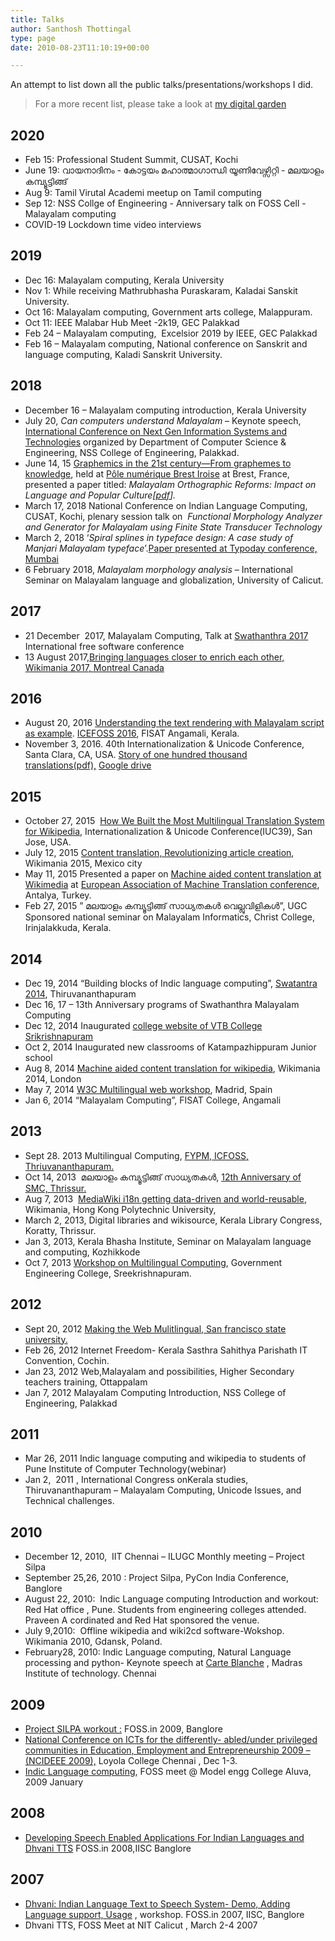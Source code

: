 ```yaml
---
title: Talks
author: Santhosh Thottingal
type: page
date: 2010-08-23T11:10:19+00:00

---
```

An attempt to list down all the public talks/presentations/workshops I did.

> For a more recent list, please take a look at [my digital garden](https://docs.thottingal.in)

## 2020

  * Feb 15: Professional Student Summit, CUSAT, Kochi
  * June 19: വായനാദിനം - കോട്ടയം മഹാത്മാഗാന്ധി യൂണിവേഴ്സിറ്റി - മലയാളം കമ്പ്യൂട്ടിങ്ങ്
  * Aug 9: Tamil Virutal Academi meetup on Tamil computing
  * Sep 12: NSS Collge of Engineering - Anniversary talk on FOSS Cell - Malayalam computing
  * COVID-19 Lockdown time video interviews

## 2019

  * Dec 16: Malayalam computing, Kerala University
  * Nov 1: While receiving Mathrubhasha Puraskaram, Kaladai Sanskit University.
  * Oct 16: Malayalam computing, Government arts college, Malappuram.
  * Oct 11: IEEE Malabar Hub Meet -2k19, GEC Palakkad
  * Feb 24 &#8211; Malayalam computing,  Excelsior 2019 by IEEE, GEC Palakkad
  * Feb 16 &#8211; Malayalam computing, National conference on Sanskrit and language computing, Kaladi Sanskrit University.

## 2018

  * December 16 &#8211; Malayalam computing introduction, Kerala University
  * July 20, _Can computers understand Malayalam_ &#8211; Keynote speech, [International Conference on Next Gen Information Systems and Technologies][1] organized by Department of Computer Science & Engineering, NSS College of Engineering, Palakkad.
  * June 14, 15 [Graphemics in the 21st century—From graphemes to knowledge][2], held at [Pôle numérique Brest Iroise][3] at Brest, France, presented a paper titled: _Malayalam Orthographic Reforms: Impact on Language and Popular Culture[[pdf][4]]._
  * March 17, 2018 National Conference on Indian Language Computing, CUSAT, Kochi, plenary session talk on  _Functional Morphology Analyzer and Generator for Malayalam using Finite State Transducer Technology_
  * March 2, 2018 ‘_Spiral splines in typeface design: A case study of Manjari Malayalam typeface_’.[Paper presented at Typoday conference, Mumbai][5]
  * 6 February 2018, _Malayalam morphology analysis_ &#8211; International Seminar on Malayalam language and globalization, University of Calicut.

## 2017

  * 21 December  2017, Malayalam Computing, Talk at [Swathanthra 2017][6] International free software conference
  * 13 August 2017,[Bringing languages closer to enrich each other, Wikimania 2017, Montreal Canada][7]

## 2016

  * August 20, 2016 [Understanding the text rendering with Malayalam script as example][8]. [ICEFOSS 2016][9], FISAT Angamali, Kerala.
  * November 3, 2016. 40th Internationalization & Unicode Conference, Santa Clara, CA, USA. [Story of one hundred thousand translations(pdf),][10] [Google drive][11]

## 2015

  * October 27, 2015  [How We Built the Most Multilingual Translation System for Wikipedia][12], Internationalization & Unicode Conference(IUC39), San Jose, USA.
  * July 12, 2015 [Content translation, Revolutionizing article creation][13], Wikimania 2015, Mexico city
  * May 11, 2015 Presented a paper on [Machine aided content translation at Wikimedia][14] at [European Association of Machine Translation conference][15], Antalya, Turkey.
  * Feb 27, 2015 &#8221; മലയാളം കമ്പ്യൂട്ടിങ്ങ് സാധ്യതകള്&#x200d; വെല്ലുവിളികള്&#x200d;&#8221;, UGC Sponsored national seminar on Malayalam Informatics, Christ College, Irinjalakkuda, Kerala.

## 2014

  * Dec 19, 2014 &#8220;Building blocks of Indic language computing&#8221;, [Swatantra 2014][16], Thiruvananthapuram
  * Dec 16, 17 &#8211; 13th Anniversary programs of Swathanthra Malayalam Computing
  * Dec 12, 2014 Inaugurated [college website of VTB College Srikrishnapuram][17]
  * Oct 2, 2014 Inaugurated new classrooms of Katampazhippuram Junior school
  * Aug 8, 2014 [Machine aided content translation for wikipedia][18], Wikimania 2014, London
  * May 7, 2014 [W3C Multilingual web workshop][19], Madrid, Spain
  * <span style="color: #222222;">Jan 6, 2014 &#8220;Malayalam Computing&#8221;, FISAT College, Angamali </span>

## 2013

  * Sept 28. 2013 Multilingual Computing, [FYPM, ICFOSS, Thriuvananthapuram.][20]
  * Oct 14, 2013  മലയാളം കമ്പ്യൂട്ടിങ്ങ് സാധ്യതകള്&#x200d;, [12th Anniversary of SMC, Thrissur.][21]
  * Aug 7, 2013  [MediaWiki i18n getting data-driven and world-reusable][22], Wikimania, Hong Kong Polytechnic University,
  * March 2, 2013, Digital libraries and wikisource, Kerala Library Congress, Koratty, Thrissur.
  * Jan 3, 2013, Kerala Bhasha Institute, Seminar on Malayalam language and computing, Kozhikkode
  * Oct 7, 2013 [Workshop on Multilingual Computing][23], Government Engineering College, Sreekrishnapuram.

## 2012

  * Sept 20, 2012 [Making the Web Mulitlingual, San francisco state university.][24]
  * Feb 26, 2012 Internet Freedom- Kerala Sasthra Sahithya Parishath IT Convention, Cochin.
  * Jan 23, 2012 Web,Malayalam and possibilities, Higher Secondary teachers training, Ottappalam
  * Jan 7, 2012 Malayalam Computing Introduction, NSS College of Engineering, Palakkad

## 2011

  * Mar 26, 2011 Indic language computing and wikipedia to students of Pune Institute of Computer Technology(webinar)
  * Jan 2,  2011 , International Congress onKerala studies, Thiruvananthapuram &#8211; Malayalam Computing, Unicode Issues, and Technical challenges.

## 2010

  * December 12, 2010,  IIT Chennai &#8211; ILUGC Monthly meeting &#8211; Project Silpa
  * September 25,26, 2010 : Project Silpa, PyCon India Conference, Banglore
  * August 22, 2010:  Indic Language computing Introduction and workout: Red Hat office , Pune. Students from engineering colleges attended. Praveen A cordinated and Red Hat sponsored the venue.
  * July 9,2010:  Offline wikipedia and wiki2cd software-Wokshop. Wikimania 2010, Gdansk, Poland.
  * February28, 2010: Indic Language computing, Natural Language processing and python- Keynote speech at [Carte Blanche][25] , Madras Institute of technology. Chennai

## 2009

  * [Project SILPA workout :][26] FOSS.in 2009, Banglore
  * [National Conference on ICTs for the differently- abled/under privileged communities in Education, Employment and Entrepreneurship 2009 – (NCIDEEE 2009),][27] Loyola College Chennai , Dec 1-3.
  * [Indic Language computing][28], FOSS meet @ Model engg College Aluva, 2009 January

## 2008

  * [Developing Speech Enabled Applications For Indian Languages and Dhvani TTS][29] FOSS.in 2008,IISC Banglore

## 2007

  * [Dhvani: Indian Language Text to Speech System- Demo, Adding Language support, Usage][30] , workshop. FOSS.in 2007, IISC, Banglore
  * Dhvani TTS, FOSS Meet at NIT Calicut , March 2-4 2007

 [1]: http://ngist18.com/
 [2]: http://conferences.telecom-bretagne.eu/grafematik/
 [3]: https://campusnumerique-carte.u-bretagneloire.fr/Plouzane.TA_Pole_Iroise.html
 [4]: https://thottingal.in/documents/Malayalam%20Orthographic%20Reforms_%20Impact%20on%20Language%20and%20Popular%20Culture.pdf
 [5]: https://thottingal.in/blog/2018/03/04/typoday-2018/
 [6]: https://swatantra.net.in/
 [7]: https://wikimania2017.wikimedia.org/wiki/Submissions/Bringing_languages_closer_to_enrich_each_other
 [8]: http://thottingal.in/presentations/Malayalam_Text_Rendering.pdf
 [9]: http://icefoss.fisat.ac.in/
 [10]: http://www.unicodeconference.org/presentations/S8T1-Thottingal.pdf
 [11]: https://docs.google.com/presentation/d/1_lG_qvmpJqEaus1dGWI0xQehRuzSo8hcChpJW-m8j-c/edit#slide=id.gb6182c216_3_8
 [12]: https://docs.google.com/presentation/d/1uLy-euyn1m0ku_qMO0t0nWzES_36vslC5N4H7VQQgeQ/
 [13]: https://wikimania2015.wikimedia.org/wiki/Submissions/Revolutionizing_article_creation_using_Content_Translation
 [14]: http://thottingal.in/documents/eamt2015_cx.pdf
 [15]: http://eamt2015.org/
 [16]: http://icfoss.in/fs2014/prog.html
 [17]: http://vtb.ac.in/
 [18]: http://thottingal.in/blog/2014/08/18/talk-at-wikimania-2014/
 [19]: http://www.multilingualweb.eu/documents/2014-madrid-workshop/2014-madrid-program
 [20]: http://programs.icfoss.org/fypm2013/schedule.html
 [21]: http://12.smc.org.in/
 [22]: https://wikimania2013.wikimedia.org/wiki/Submissions/MediaWiki_i18n_getting_data-driven_and_world-reusable
 [23]: http://www.simplegroups.in/2013/10/workshop-on-multilingual-computing.html
 [24]: http://commons.sfsu.edu/event/making-web-multilingual-wikipedia
 [25]: http://www.cb.csmit.org/cbx/
 [26]: http://foss.in/2009/schedules/talkdetailspub.php?talkid=70
 [27]: http://cis-india.org/events/ncideee-2009
 [28]: http://www.sarathlakshman.info/2009/01/28/fossmeet-mec-is-over/
 [29]: http://foss.in/2008/register/speakers/talkdetailspub.php?talkid=586
 [30]: http://foss.in/2007/register/speakers/talkdetailspub.php?talkid=370
